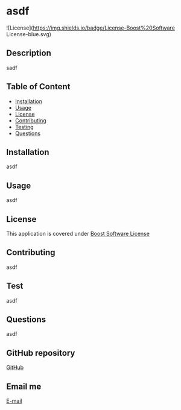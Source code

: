 
  # asdf

  ![License](https://img.shields.io/badge/License-Boost%20Software License-blue.svg)

  ## Description
  sadf

  ## Table of Content

  * [Installation](#installation)
  * [Usage](#usage)
  * [License](#license)
  * [Contributing](#contributing)
  * [Testing](#testing)
  * [Questions](#questions)

  ## Installation
  asdf

  ## Usage
  asdf

  ## License
  This application is covered under [Boost Software License](https://choosealicense.com/licenses/bsl-1.0/)

  ## Contributing
  asdf

  ## Test
  asdf

  ## Questions
  asdf

  ## GitHub repository
  [GitHub](asdf)

  ## Email me
  [E-mail](mailto:asdf)
